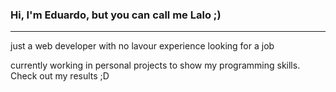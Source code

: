 ### Hi, I'm Eduardo, but you can call me Lalo ;)

---

just a web developer with no lavour experience looking for a job

currently working in personal projects to show my programming skills. Check out my results ;D

